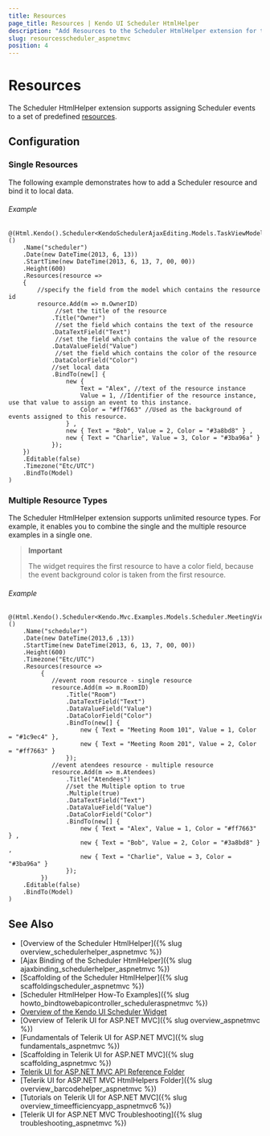 ```yaml
---
title: Resources
page_title: Resources | Kendo UI Scheduler HtmlHelper
description: "Add Resources to the Scheduler HtmlHelper extension for the Kendo UI Scheduler widget in ASP.NET MVC applications."
slug: resourcesscheduler_aspnetmvc
position: 4
---
```


# Resources

The Scheduler HtmlHelper extension supports assigning Scheduler events to a set of predefined [resources](http://docs.telerik.com/kendo-ui/controls/scheduling/scheduler/overview).

## Configuration

### Single Resources

The following example demonstrates how to add a Scheduler resource and bind it to local data.

###### Example

    @(Html.Kendo().Scheduler<KendoSchedulerAjaxEditing.Models.TaskViewModel>()
        .Name("scheduler")
        .Date(new DateTime(2013, 6, 13))
        .StartTime(new DateTime(2013, 6, 13, 7, 00, 00))
        .Height(600)
        .Resources(resource =>
        {
            //specify the field from the model which contains the resource id
            resource.Add(m => m.OwnerID)
                 //set the title of the resource
                .Title("Owner")
                 //set the field which contains the text of the resource
                .DataTextField("Text")
                 //set the field which contains the value of the resource
                .DataValueField("Value")
                 //set the field which contains the color of the resource
                .DataColorField("Color")
                //set local data
                .BindTo(new[] {
                    new {
                        Text = "Alex", //text of the resource instance
                        Value = 1, //Identifier of the resource instance, use that value to assign an event to this instance.
                        Color = "#ff7663" //Used as the background of events assigned to this resource.
                    } ,
                    new { Text = "Bob", Value = 2, Color = "#3a8bd8" } ,
                    new { Text = "Charlie", Value = 3, Color = "#3ba96a" }
                });
        })
        .Editable(false)
        .Timezone("Etc/UTC")
        .BindTo(Model)
    )

### Multiple Resource Types

The Scheduler HtmlHelper extension supports unlimited resource types. For example, it enables you to combine the single and the multiple resource examples in a single one.

> **Important**
>
> The widget requires the first resource to have a color field, because the event background color is taken from the first resource.

###### Example

    @(Html.Kendo().Scheduler<Kendo.Mvc.Examples.Models.Scheduler.MeetingViewModel>()
        .Name("scheduler")
        .Date(new DateTime(2013,6 ,13))
        .StartTime(new DateTime(2013, 6, 13, 7, 00, 00))
        .Height(600)
        .Timezone("Etc/UTC")
        .Resources(resource =>
             {
                //event room resource - single resource
                resource.Add(m => m.RoomID)
                    .Title("Room")
                    .DataTextField("Text")
                    .DataValueField("Value")
                    .DataColorField("Color")
                    .BindTo(new[] {
                        new { Text = "Meeting Room 101", Value = 1, Color = "#1c9ec4" },
                        new { Text = "Meeting Room 201", Value = 2, Color = "#ff7663" }
                    });
                //event atendees resource - multiple resource
                resource.Add(m => m.Atendees)
                    .Title("Atendees")
                    //set the Multiple option to true
                    .Multiple(true)
                    .DataTextField("Text")
                    .DataValueField("Value")
                    .DataColorField("Color")
                    .BindTo(new[] {
                        new { Text = "Alex", Value = 1, Color = "#ff7663" } ,
                        new { Text = "Bob", Value = 2, Color = "#3a8bd8" } ,
                        new { Text = "Charlie", Value = 3, Color = "#3ba96a" }
                    });
             })
        .Editable(false)
        .BindTo(Model)
    )

## See Also

* [Overview of the Scheduler HtmlHelper]({% slug overview_schedulerhelper_aspnetmvc %})
* [Ajax Binding of the Scheduler HtmlHelper]({% slug ajaxbinding_schedulerhelper_aspnetmvc %})
* [Scaffolding of the Scheduler HtmlHelper]({% slug scaffoldingscheduler_aspnetmvc %})
* [Scheduler HtmlHelper How-To Examples]({% slug howto_bindtowebapicontroller_scheduleraspnetmvc %})
* [Overview of the Kendo UI Scheduler Widget](http://docs.telerik.com/kendo-ui/controls/scheduling/scheduler/overview)
* [Overview of Telerik UI for ASP.NET MVC]({% slug overview_aspnetmvc %})
* [Fundamentals of Telerik UI for ASP.NET MVC]({% slug fundamentals_aspnetmvc %})
* [Scaffolding in Telerik UI for ASP.NET MVC]({% slug scaffolding_aspnetmvc %})
* [Telerik UI for ASP.NET MVC API Reference Folder](http://docs.telerik.com/aspnet-mvc/api/Kendo.Mvc/AggregateFunction)
* [Telerik UI for ASP.NET MVC HtmlHelpers Folder]({% slug overview_barcodehelper_aspnetmvc %})
* [Tutorials on Telerik UI for ASP.NET MVC]({% slug overview_timeefficiencyapp_aspnetmvc6 %})
* [Telerik UI for ASP.NET MVC Troubleshooting]({% slug troubleshooting_aspnetmvc %})

